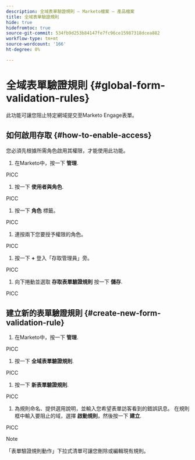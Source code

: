 ```yaml
---
description: 全域表單驗證規則 — Marketo檔案 — 產品檔案
title: 全域表單驗證規則
hide: true
hidefromtoc: true
source-git-commit: 534fb9d253b84147fe7fc96ce15987318dcea882
workflow-type: tm+mt
source-wordcount: '166'
ht-degree: 0%

---
```


# 全域表單驗證規則 {#global-form-validation-rules}

此功能可讓您阻止特定網域提交至Marketo Engage表單。

## 如何啟用存取 {#how-to-enable-access}

您必須先根據所需角色啟用其權限，才能使用此功能。

1. 在Marketo中，按一下 **管理**.

PICC

1. 按一下 **使用者與角色**.

PICC

1. 按一下 **角色** 標籤。

PICC

1. 連按兩下您要授予權限的角色。

PICC

1. 按一下 **+** 登入「存取管理員」旁。

PICC

1. 向下捲動並選取 **存取表單驗證規則** 按一下 **儲存**.

PICC

## 建立新的表單驗證規則 {#create-new-form-validation-rule}

1. 在Marketo中，按一下 **管理**.

PICC

1. 按一下 **全域表單驗證規則**.

PICC

1. 按一下 **新表單驗證規則**.

PICC

1. 為規則命名、提供選用說明，並輸入您希望表單訪客看到的錯誤訊息。 在規則框中輸入要阻止的域，選擇 **啟動規則**，然後按一下 **建立**.

PICC

>[!NOTE]
>
>「表單驗證規則動作」下拉式清單可讓您刪除或編輯現有規則。
